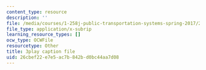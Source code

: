 ```yaml
---
content_type: resource
description: ''
file: /media/courses/1-258j-public-transportation-systems-spring-2017/26cbef22e7e5ac7b842bd0bc44aa7d08_avWOCswUJyI.srt
file_type: application/x-subrip
learning_resource_types: []
ocw_type: OCWFile
resourcetype: Other
title: 3play caption file
uid: 26cbef22-e7e5-ac7b-842b-d0bc44aa7d08
---
```

